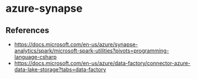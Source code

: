 # azure-synapse

## References

- <https://docs.microsoft.com/en-us/azure/synapse-analytics/spark/microsoft-spark-utilities?pivots=programming-language-csharp>
- <https://docs.microsoft.com/en-us/azure/data-factory/connector-azure-data-lake-storage?tabs=data-factory>
